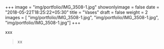 +++
image = "img/portfolio/IMG_3508-1.jpg"
showonlyimage = false
date = "2018-05-22T18:25:22+05:30"
title = "Vases"
draft = false
weight = 2
images = [ "img/portfolio/IMG_3508-1.jpg", "img/portfolio/IMG_3508-1.jpg",  "img/portfolio/IMG_3508-1.jpg"]
+++
<!--more-->

xxx
> xx